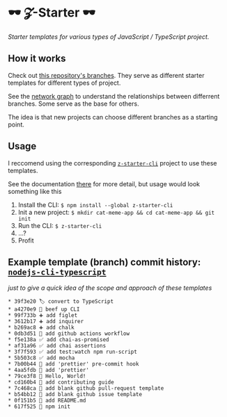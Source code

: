 # 🕶 𝓩-Starter 🕶

*Starter templates for various types of JavaScript / TypeScript project.*

## How it works

Check out [this repository's branches](https://github.com/zachlysobey/z-starter/branches/all). They serve as different starter templates for different types of project.

See the [network graph](https://github.com/zachlysobey/z-starter/network) to understand the relationships between differrent branches. Some serve as the base for others.

The idea is that new projects can choose different branches as a starting point.

## Usage

I reccomend using the corresponding [`z-starter-cli`][cli] project to use these templates.

See the documentation [there][cli] for more detail, but usage would look something like this

1) Install the CLI: `$ npm install --global z-starter-cli`
1) Init a new project: `$ mkdir cat-meme-app && cd cat-meme-app && git init`
1) Run the CLI: `$ z-starter-cli`
1) ...?
1) Profit

## Example template (branch) commit history: [`nodejs-cli-typescript`](https://github.com/zachlysobey/z-starter/blob/nodejs-cli-typescript)

*just to give a quick idea of the scope and approach of these templates*

```
* 39f3e20 🏷️ convert to TypeScript
* a4270e9 🥩 beef up CLI
* 99f733b ➕ add figlet
* 3612b17 ➕ add inquirer
* b269ac8 ➕ add chalk
* 0db3d51 👷 add github actions workflow
* f5e138a ✅ add chai-as-promised
* af31a96 ✅ add chai assertions
* 3f7f593 ✅ add test:watch npm run-script
* 5b503c8 ✅ add mocha
* 7b00b44 💄 add 'prettier' pre-commit hook
* 4aa5fdb 💄 add 'prettier'
* 79ce3f8 👋 Hello, World!
* cd160b4 📝 add contributing guide
* 7c468ca 📝 add blank github pull-request template
* b54bb12 📝 add blank github issue template
* 0f151b5 📝 add README.md
* 617f525 🎉 npm init
```

[cli]: https://github.com/zachlysobey/z-starter-cli